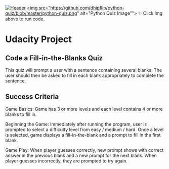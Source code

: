 [![Header](https://github.com/davemasilungan/python-quiz/blob/python-quiz.png?raw=true "Header")](https://onlinegdb.com/FI7z0QAUtl)
<a href="https://onlinegdb.com/FI7z0QAUtl" target="_blank" rel="noreferrer noopener">
  <img src="https://github.com/dhipflip/python-quiz/blob/master/python-quiz.png" alt="Python Quiz Image"">
</a>
:sparkles: Click Img above to run code.


# Udacity Project

## Code a Fill-in-the-Blanks Quiz

This quiz will prompt a user with a sentence containing several blanks. The user should then be asked to fill in each blank appropriately to complete the sentence.

## Success Criteria
Game Basics: Game has 3 or more levels and each level contains 4 or more blanks to fill in.

Beginning the Game: Immediately after running the program, user is prompted to select a difficulty level from easy / medium / hard. Once a level is selected, game displays a fill-in-the-blank and a prompt to fill in the first blank.

Game Play: When player guesses correctly, new prompt shows with correct answer in the previous blank and a new prompt for the next blank. When player guesses incorrectly, they are prompted to try again.
